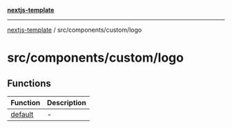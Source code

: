 [**nextjs-template**](../../../../README.md)

---

[nextjs-template](../../../../README.md) / src/components/custom/logo

# src/components/custom/logo

## Functions

| Function                        | Description |
| ------------------------------- | ----------- |
| [default](functions/default.md) | -           |
